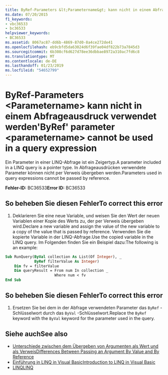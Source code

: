 ```yaml
---
title: ByRef-Parameters &lt;Parametername&gt; kann nicht in einem Abfrageausdruck verwendet werden
ms.date: 07/20/2015
f1_keywords:
- vbc36533
- bc36533
helpviewer_keywords:
- BC36533
ms.assetid: 8067ac87-dd6b-4869-87d0-8a4ce272de41
ms.openlocfilehash: eb9cbfd5da63024d6f39fae04df822b73a7845d3
ms.sourcegitcommit: 6b308cf6d627d78ee36dbbae8972a310ac7fd6c8
ms.translationtype: MT
ms.contentlocale: de-DE
ms.lasthandoff: 01/23/2019
ms.locfileid: "54652799"
---
```

# <a name="byref-parameter-ltparameternamegt-cannot-be-used-in-a-query-expression"></a><span data-ttu-id="9d4b8-102">ByRef-Parameters &lt;Parametername&gt; kann nicht in einem Abfrageausdruck verwendet werden</span><span class="sxs-lookup"><span data-stu-id="9d4b8-102">'ByRef' parameter &lt;parametername&gt; cannot be used in a query expression</span></span>
<span data-ttu-id="9d4b8-103">Ein Parameter in einer LINQ-Abfrage ist ein Zeigertyp.</span><span class="sxs-lookup"><span data-stu-id="9d4b8-103">A parameter included in a LINQ query is a pointer type.</span></span> <span data-ttu-id="9d4b8-104">In Abfrageausdrücken verwendete Parameter können nicht per Verweis übergeben werden.</span><span class="sxs-lookup"><span data-stu-id="9d4b8-104">Parameters used in query expressions cannot be passed by reference.</span></span>  
  
 <span data-ttu-id="9d4b8-105">**Fehler-ID:** BC36533</span><span class="sxs-lookup"><span data-stu-id="9d4b8-105">**Error ID:** BC36533</span></span>  
  
## <a name="to-correct-this-error"></a><span data-ttu-id="9d4b8-106">So beheben Sie diesen Fehler</span><span class="sxs-lookup"><span data-stu-id="9d4b8-106">To correct this error</span></span>  
  
1.  <span data-ttu-id="9d4b8-107">Deklarieren Sie eine neue Variable, und weisen Sie den Wert der neuen Variablen einer Kopie des Werts zu, der per Verweis übergeben wird.</span><span class="sxs-lookup"><span data-stu-id="9d4b8-107">Declare a new variable and assign the value of the new variable to a copy of the value that is passed by reference.</span></span> <span data-ttu-id="9d4b8-108">Verwenden Sie die kopierte Variable in der LINQ-Abfrage.</span><span class="sxs-lookup"><span data-stu-id="9d4b8-108">Use the copied variable in the LINQ query.</span></span> <span data-ttu-id="9d4b8-109">Im Folgenden finden Sie ein Beispiel dazu:</span><span class="sxs-lookup"><span data-stu-id="9d4b8-109">The following is an example:</span></span>  
  
```vb  
Sub RunQuery(ByVal collection As List(Of Integer), _  
             ByRef filterValue As Integer)  
    Dim fv = filterValue  
    Dim queryResult = From num In collection _  
                      Where num < fv  
End Sub  
```  
  
## <a name="to-correct-this-error"></a><span data-ttu-id="9d4b8-110">So beheben Sie diesen Fehler</span><span class="sxs-lookup"><span data-stu-id="9d4b8-110">To correct this error</span></span>  
  
1.  <span data-ttu-id="9d4b8-111">Ersetzen Sie bei dem in der Abfrage verwendeten Parameter das `ByRef` -Schlüsselwort durch das `ByVal` -Schlüsselwort.</span><span class="sxs-lookup"><span data-stu-id="9d4b8-111">Replace the `ByRef` keyword with the `ByVal` keyword for the parameter used in the query.</span></span>  
  
## <a name="see-also"></a><span data-ttu-id="9d4b8-112">Siehe auch</span><span class="sxs-lookup"><span data-stu-id="9d4b8-112">See also</span></span>
- [<span data-ttu-id="9d4b8-113">Unterschiede zwischen dem Übergeben von Argumenten als Wert und als Verweis</span><span class="sxs-lookup"><span data-stu-id="9d4b8-113">Differences Between Passing an Argument By Value and By Reference</span></span>](../../visual-basic/programming-guide/language-features/procedures/differences-between-passing-an-argument-by-value-and-by-reference.md)
- [<span data-ttu-id="9d4b8-114">Einführung in LINQ in Visual Basic</span><span class="sxs-lookup"><span data-stu-id="9d4b8-114">Introduction to LINQ in Visual Basic</span></span>](../../visual-basic/programming-guide/language-features/linq/introduction-to-linq.md)
- [<span data-ttu-id="9d4b8-115">LINQ</span><span class="sxs-lookup"><span data-stu-id="9d4b8-115">LINQ</span></span>](../../visual-basic/programming-guide/language-features/linq/index.md)
